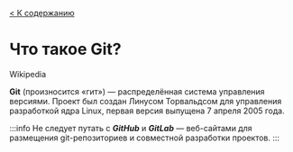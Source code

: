[< К содержанию](./../readme.md)

# Что такое **Git**?

Wikipedia

**Git** (произносится «гит») — распределённая система управления версиями. Проект был создан Линусом Торвальдсом для управления разработкой ядра Linux, первая версия выпущена 7 апреля 2005 года.

:::info
Не следует путать с ***GitHub*** и ***GitLab*** — веб-сайтами для размещения git-репозиториев и совместной разработки проектов.
:::
